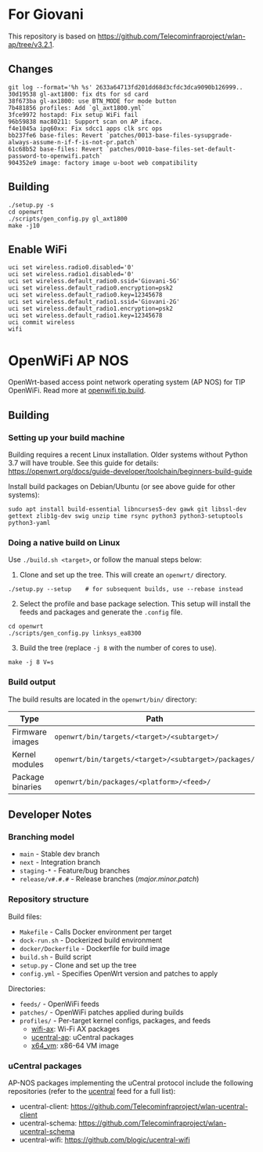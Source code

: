 # For Giovani
This repository is based on https://github.com/Telecominfraproject/wlan-ap/tree/v3.2.1.

## Changes

```shell
git log --format='%h %s' 2633a64713fd201dd68d3cfdc3dca9090b126999..
30d19538 gl-axt1800: fix dts for sd card
38f673ba gl-ax1800: use BTN_MODE for mode button
7b481856 profiles: Add `gl_axt1800.yml`
3fce9972 hostapd: Fix setup WiFi fail
96b59838 mac80211: Support scan on AP iface.
f4e1045a ipq60xx: Fix sdcc1 apps clk src ops
bb237fe6 base-files: Revert `patches/0013-base-files-sysupgrade-always-assume-n-if-f-is-not-pr.patch`
61c68b52 base-files: Revert `patches/0010-base-files-set-default-password-to-openwifi.patch`
904352e9 image: factory image u-boot web compatibility
```

## Building

```shell
./setup.py -s
cd openwrt
./scripts/gen_config.py gl_axt1800
make -j10
```

## Enable WiFi

```shell
uci set wireless.radio0.disabled='0'
uci set wireless.radio1.disabled='0'
uci set wireless.default_radio0.ssid='Giovani-5G'
uci set wireless.default_radio0.encryption=psk2
uci set wireless.default_radio0.key=12345678
uci set wireless.default_radio1.ssid='Giovani-2G'
uci set wireless.default_radio1.encryption=psk2
uci set wireless.default_radio1.key=12345678
uci commit wireless
wifi
```

# OpenWiFi AP NOS

OpenWrt-based access point network operating system (AP NOS) for TIP OpenWiFi.
Read more at [openwifi.tip.build](https://openwifi.tip.build/).

## Building

### Setting up your build machine

Building requires a recent Linux installation. Older systems without Python 3.7
will have trouble. See this guide for details:
https://openwrt.org/docs/guide-developer/toolchain/beginners-build-guide

Install build packages on Debian/Ubuntu (or see above guide for other systems):
```
sudo apt install build-essential libncurses5-dev gawk git libssl-dev gettext zlib1g-dev swig unzip time rsync python3 python3-setuptools python3-yaml
```

### Doing a native build on Linux

Use `./build.sh <target>`, or follow the manual steps below:

1. Clone and set up the tree. This will create an `openwrt/` directory.
```shell
./setup.py --setup    # for subsequent builds, use --rebase instead
```

2. Select the profile and base package selection. This setup will install the
   feeds and packages and generate the `.config` file.
```shell
cd openwrt
./scripts/gen_config.py linksys_ea8300
```

3. Build the tree (replace `-j 8` with the number of cores to use).
```shell
make -j 8 V=s
```

### Build output

The build results are located in the `openwrt/bin/` directory:

| Type             | Path                                                 |
| ---------------- | ---------------------------------------------------- |
| Firmware images  | `openwrt/bin/targets/<target>/<subtarget>/`          |
| Kernel modules   | `openwrt/bin/targets/<target>/<subtarget>/packages/` |
| Package binaries | `openwrt/bin/packages/<platform>/<feed>/`            |

## Developer Notes

### Branching model

- `main` - Stable dev branch
- `next` - Integration branch
- `staging-*` - Feature/bug branches
- `release/v#.#.#` - Release branches (*major.minor.patch*)

### Repository structure

Build files:
- `Makefile` - Calls Docker environment per target
- `dock-run.sh` - Dockerized build environment
- `docker/Dockerfile` - Dockerfile for build image
- `build.sh` - Build script
- `setup.py` - Clone and set up the tree
- `config.yml` - Specifies OpenWrt version and patches to apply

Directories:
- `feeds/` - OpenWiFi feeds
- `patches/` - OpenWiFi patches applied during builds
- `profiles/` - Per-target kernel configs, packages, and feeds
    - [wifi-ax](profiles/wifi-ax.yml): Wi-Fi AX packages
    - [ucentral-ap](profiles/ucentral-ap.yml): uCentral packages
    - [x64_vm](profiles/x64_vm.yml): x86-64 VM image

### uCentral packages

AP-NOS packages implementing the uCentral protocol include the following
repositories (refer to the [ucentral](feeds/ucentral/) feed for a full list):
- ucentral-client: https://github.com/Telecominfraproject/wlan-ucentral-client
- ucentral-schema: https://github.com/Telecominfraproject/wlan-ucentral-schema
- ucentral-wifi: https://github.com/blogic/ucentral-wifi
